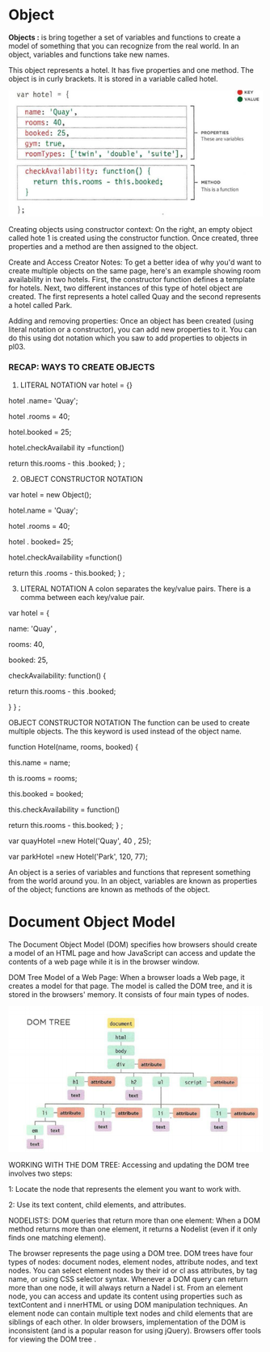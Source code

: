 # Object 
**Objects :** is bring together a set of variables and functions to create a model of something that you can recognize from the real world. In an object, variables and functions take new names.

This object represents a hotel. It has five properties and one method. The object is in curly brackets. It is stored in a variable called hotel.

![Object](photo/class6.0.PNG)

Creating objects using constructor context: On the right, an empty object called hote 1 is created using the constructor function. Once created, three properties and a method are then assigned to the object.

Create and Access Creator Notes: To get a better idea of why you'd want to create multiple objects on the same page, here's an example showing room availability in two hotels. First, the constructor function defines a template for hotels. Next, two different instances of this type of hotel object are created. The first represents a hotel called Quay and the second represents a hotel called Park.

Adding and removing properties: Once an object has been created (using literal notation or a constructor), you can add new properties to it. You can do this using dot notation which you saw to add properties to objects in pl03.

### RECAP: WAYS TO CREATE OBJECTS 
1. LITERAL NOTATION 
var hotel = {} 

hotel .name= 'Quay'; 

hotel .rooms = 40; 

hotel.booked = 25; 

hotel.checkAvailabil ity =function() 

return this.rooms - this .booked; 
} ;

2. OBJECT CONSTRUCTOR NOTATION 

var hotel = new Object();
 
hotel.name = 'Quay'; 

hotel .rooms = 40; 

hotel . booked= 25; 

hotel.checkAvailability =function() 

return this .rooms - this.booked; } ;

3. LITERAL NOTATION A colon separates the key/value pairs. There is a comma between each key/value pair.

var hotel = {

name: 'Quay' ,

rooms: 40,

booked: 25, 

checkAvailability: function() { 

return this.rooms - this .booked; 

} 
} ;

OBJECT CONSTRUCTOR NOTATION The function can be used to create multiple objects. The this keyword is used instead of the object name. 

function Hotel(name, rooms, booked) { 

this.name = name; 

th is.rooms = rooms; 

this.booked = booked; 

this.checkAvailability = function() 

return this.rooms - this.booked; 
} ; 

var quayHotel =new Hotel('Quay', 40 , 25); 

var parkHotel =new Hotel('Park', 120, 77);

An object is a series of variables and functions that represent something from the world around you. In an object, variables are known as properties of the object; functions are known as methods of the object.

# Document Object Model
The Document Object Model (DOM) specifies how browsers should create a model of an HTML page and how JavaScript can access and update the contents of a web page while it is in the browser window.

DOM Tree Model of a Web Page: When a browser loads a Web page, it creates a model for that page. The model is called the DOM tree, and it is stored in the browsers' memory. It consists of four main types of nodes.

![Object](photo/class6.1.PNG)

WORKING WITH THE DOM TREE: Accessing and updating the DOM tree involves two steps: 

1: Locate the node that represents the element you want to work with. 

2: Use its text content, child elements, and attributes. 

NODELISTS: DOM queries that return more than one element: When a DOM method returns more than one element, it returns a Nodelist (even if it only finds one matching element).

The browser represents the page using a DOM tree. DOM trees have four types of nodes: document nodes, element nodes, attribute nodes, and text nodes. You can select element nodes by their id or cl ass attributes, by tag name, or using CSS selector syntax. Whenever a DOM query can return more than one node, it will always return a Nadel i st. From an element node, you can access and update its content using properties such as textContent and i nnerHTML or using DOM manipulation techniques. An element node can contain multiple text nodes and child elements that are siblings of each other.  In older browsers, implementation of the DOM is inconsistent (and is a popular reason for using jQuery). Browsers offer tools for viewing the DOM tree . 